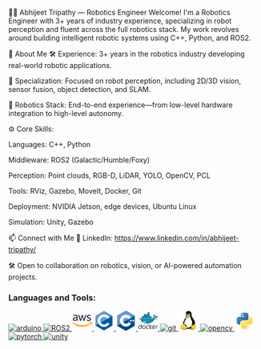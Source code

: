 👨‍💻 Abhijeet Tripathy — Robotics Engineer
Welcome! I'm a Robotics Engineer with 3+ years of industry experience, specializing in robot perception and fluent across the full robotics stack. My work revolves around building intelligent robotic systems using C++, Python, and ROS2.

🚀 About Me
🛠️ Experience: 3+ years in the robotics industry developing real-world robotic applications.

🤖 Specialization: Focused on robot perception, including 2D/3D vision, sensor fusion, object detection, and SLAM.

🔁 Robotics Stack: End-to-end experience—from low-level hardware integration to high-level autonomy.

⚙️ Core Skills:

Languages: C++, Python

Middleware: ROS2 (Galactic/Humble/Foxy)

Perception: Point clouds, RGB-D, LiDAR, YOLO, OpenCV, PCL

Tools: RViz, Gazebo, MoveIt, Docker, Git

Deployment: NVIDIA Jetson, edge devices, Ubuntu Linux

Simulation: Unity, Gazebo

📫 Connect with Me
🔗 LinkedIn: https://www.linkedin.com/in/abhijeet-tripathy/

🛠️ Open to collaboration on robotics, vision, or AI-powered automation projects.

<h3 align="left">Languages and Tools:</h3>
<p align="left"> <a href="https://www.arduino.cc/" target="_blank" rel="noreferrer"> <img src="https://cdn.worldvectorlogo.com/logos/arduino-1.svg" alt="arduino" width="40" height="40"/> </a> <a href="https://docs.ros.org/en/humble/index.html" target="_blank" rel="noreferrer"> <img src="https://camo.githubusercontent.com/d44b26af410a3d69da204da73ceb166a7d479093dd8c4bd08f9f7ffd17257434/68747470733a2f2f75706c6f61642e77696b696d656469612e6f72672f77696b6970656469612f636f6d6d6f6e732f622f62622f526f735f6c6f676f2e737667" alt="ROS2" width="40" height="40"/> </a> <a href="https://aws.amazon.com" target="_blank" rel="noreferrer"> <img src="https://raw.githubusercontent.com/devicons/devicon/master/icons/amazonwebservices/amazonwebservices-original-wordmark.svg" alt="aws" width="40" height="40"/> </a> <a href="https://www.cprogramming.com/" target="_blank" rel="noreferrer"> <img src="https://raw.githubusercontent.com/devicons/devicon/master/icons/c/c-original.svg" alt="c" width="40" height="40"/> </a> <a href="https://www.w3schools.com/cpp/" target="_blank" rel="noreferrer"> <img src="https://raw.githubusercontent.com/devicons/devicon/master/icons/cplusplus/cplusplus-original.svg" alt="cplusplus" width="40" height="40"/> </a> <a href="https://www.docker.com/" target="_blank" rel="noreferrer"> <img src="https://raw.githubusercontent.com/devicons/devicon/master/icons/docker/docker-original-wordmark.svg" alt="docker" width="40" height="40"/> </a> <a href="https://git-scm.com/" target="_blank" rel="noreferrer"> <img src="https://www.vectorlogo.zone/logos/git-scm/git-scm-icon.svg" alt="git" width="40" height="40"/> </a> <a href="https://www.linux.org/" target="_blank" rel="noreferrer"> <img src="https://raw.githubusercontent.com/devicons/devicon/master/icons/linux/linux-original.svg" alt="linux" width="40" height="40"/> </a> <a href="https://opencv.org/" target="_blank" rel="noreferrer"> <img src="https://www.vectorlogo.zone/logos/opencv/opencv-icon.svg" alt="opencv" width="40" height="40"/> </a> <a href="https://www.python.org" target="_blank" rel="noreferrer"> <img src="https://raw.githubusercontent.com/devicons/devicon/master/icons/python/python-original.svg" alt="python" width="40" height="40"/> </a> <a href="https://pytorch.org/" target="_blank" rel="noreferrer"> <img src="https://www.vectorlogo.zone/logos/pytorch/pytorch-icon.svg" alt="pytorch" width="40" height="40"/> </a> <a href="https://unity.com/" target="_blank" rel="noreferrer"> <img src="https://www.vectorlogo.zone/logos/unity3d/unity3d-icon.svg" alt="unity" width="40" height="40"/> </a> </p>

